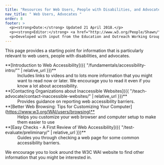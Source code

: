 ```yaml
---
title: "Resources for Web Users, People with Disabilities, and Advocates"
nav_title: " Web Users, Advocates "
order: 8
footer: >
  <p><strong>Date:</strong> Updated 21 April 2018.</p>
  <p><strong>Editor:</strong> <a href="http://www.w3.org/People/Shawn/">Shawn Lawton Henry</a>.</p>
  <p>Developed with input from the Education and Outreach Working Group (<a href="http://www.w3.org/WAI/EO/">EOWG</a>).</p>
---
```


This page provides a starting point for information that is particularly relevant to web users, people with disabilities, and advocates.

<dl>
  <dt>**[Introduction to Web Accessibility]({{ "/fundamentals/accessibility-intro/"" | relative_url }})**</dt>
  <dd>Includes  links to videos and to lots more information that you might want to read now or  later. We encourage you to read it even if you know a lot about accessibility.</dd>
  <dt>**[Contacting Organizations about Inaccessible  Websites]({{ "/teach-advocate/contact-inaccessible-websites/" |  relative_url }})**</dt>
  <dd>Provides guidance on reporting web accessibility barriers.</dd>
  <dt>**[Better Web Browsing: Tips for Customizing Your  Computer](<a href="https://www.w3.org/WAI/users/browsing)**">https://www.w3.org/WAI/users/browsing)**</a></dt>
  <dd>Helps you customize your web browser and  computer setup to make them easier to use</dd>
  <dt>**[Easy Checks - A First Review of Web Accessibility]({{  "/test-evaluate/preliminary/" | relative_url }})**</dt>
  <dd>Guides you through  checking a web page for some common accessibility barriers.</dd>
</dl>

We encourage you to look around the W3C WAI website to find other information that you might be interested in.

